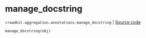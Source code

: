 # manage_docstring
`crowdkit.aggregation.annotations.manage_docstring` | [Source code](https://github.com/Toloka/crowd-kit/blob/v1.0.0/crowdkit/aggregation/annotations.py#L81)

```python
manage_docstring(obj)
```

